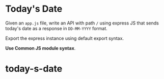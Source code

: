 # Today's Date

Given an `app.js` file, write an API with path `/` using express JS that sends today's date as a response in `DD-MM-YYYY` format.

Export the express instance using default export syntax.

<b>Use Common JS module syntax</b>.
# today-s-date
